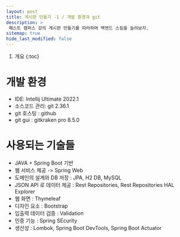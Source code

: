 ```yaml
---
layout: post
title: 게시판 만들기 -1 / 개발 환경과 git
description: >
 패스트 캠퍼스 강의 게시판 만들기를 따라하며 백엔드 스킬을 늘려보자.
sitemap: true
hide_last_modified: false
---
```


1. 개요
{:toc}

# 개발 환경
- IDE: Intellij Ultimate 2022.1
- 소스코드 관리: git 2.36.1
- git 호스팅 : github
- git gui : gitkraken pro 8.5.0

# 사용되는 기술들
- JAVA + Spring Boot 기반
- 웹 서비스 제공 -> Spring Web
- 도메인의 설계와 DB 저장 : JPA, H2 DB, MySQL
- JSON API 로 데이터 제공 : Rest Repositories, Rest Repositories HAL Explorer
- 웹 화면 : Thymeleaf
- 디자인 요소 : Bootstrap 
- 입출력 데이터 검증 : Validation
- 인증 기능 : Spring SEcurity
- 생산성 : Lombok, Spring Boot DevTools, Spring Boot Actuator

